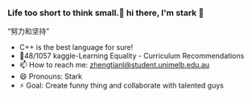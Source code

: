 ### Life too short to think small.🌟  hi there, I'm stark 👋
“努力和坚持”
- C++ is the best language for sure!
- 🥈48/1057 kaggle-Learning Equality - Curriculum Recommendations
- 📫 How to reach me: zhengtianl@student.unimelb.edu.au
- 😄 Pronouns: Stark
- ⚡ Goal: Create funny thing and collaborate with talented guys






